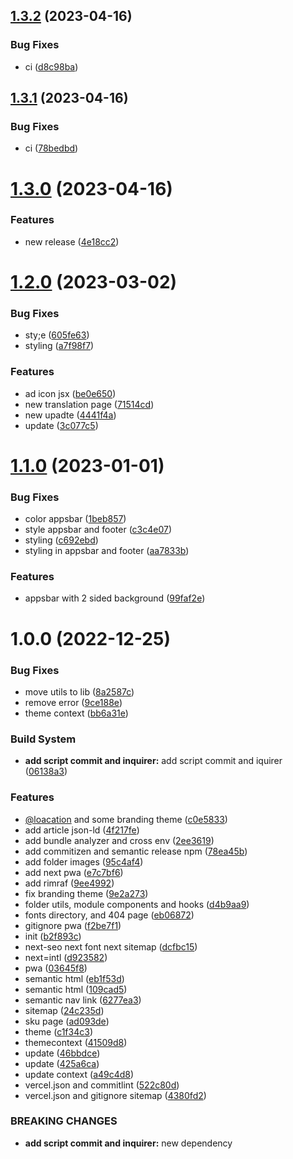 ## [1.3.2](https://github.com/arrofirezasatria/nextjs-frontend-boilerplate/compare/v1.3.1...v1.3.2) (2023-04-16)


### Bug Fixes

* ci ([d8c98ba](https://github.com/arrofirezasatria/nextjs-frontend-boilerplate/commit/d8c98baa9dac46071d2d144c778869b7c99b87c1))

## [1.3.1](https://github.com/arrofirezasatria/nextjs-frontend-boilerplate/compare/v1.3.0...v1.3.1) (2023-04-16)


### Bug Fixes

* ci ([78bedbd](https://github.com/arrofirezasatria/nextjs-frontend-boilerplate/commit/78bedbd6c308b42db03b837928ce251d3fb5c3ad))

# [1.3.0](https://github.com/arrofirezasatria/nextjs-frontend-boilerplate/compare/v1.2.0...v1.3.0) (2023-04-16)


### Features

* new release ([4e18cc2](https://github.com/arrofirezasatria/nextjs-frontend-boilerplate/commit/4e18cc28ade44f3c878651004b5f3c187eb688f7))

# [1.2.0](https://github.com/arrofirezasatria/nextjs-frontend-boilerplate/compare/v1.1.0...v1.2.0) (2023-03-02)


### Bug Fixes

* sty;e ([605fe63](https://github.com/arrofirezasatria/nextjs-frontend-boilerplate/commit/605fe63fa5f0f9177bdd5eba4606478f4d4cb341))
* styling ([a7f98f7](https://github.com/arrofirezasatria/nextjs-frontend-boilerplate/commit/a7f98f7f055ba16e8a054b6c1356e74569fee06a))


### Features

* ad icon jsx ([be0e650](https://github.com/arrofirezasatria/nextjs-frontend-boilerplate/commit/be0e650fcb5736841ee380ddadaa6e5e7e126815))
* new translation page ([71514cd](https://github.com/arrofirezasatria/nextjs-frontend-boilerplate/commit/71514cda97c2bb9f28536ecd084ff0ed9f7d4892))
* new upadte ([4441f4a](https://github.com/arrofirezasatria/nextjs-frontend-boilerplate/commit/4441f4a9161ed3a1d5e994e4d261048e0d3d8fa0))
* update ([3c077c5](https://github.com/arrofirezasatria/nextjs-frontend-boilerplate/commit/3c077c595b6d06493bac491e28af468eb6bb2f18))

# [1.1.0](https://github.com/arrofirezasatria/nextjs-mui-boilerplate/compare/v1.0.0...v1.1.0) (2023-01-01)


### Bug Fixes

* color appsbar ([1beb857](https://github.com/arrofirezasatria/nextjs-mui-boilerplate/commit/1beb857cdf2492815945f6c7bdcaab8c5f2c6160))
* style appsbar and footer ([c3c4e07](https://github.com/arrofirezasatria/nextjs-mui-boilerplate/commit/c3c4e07db0c15e52c761ec6cd6a808905930b82a))
* styling ([c692ebd](https://github.com/arrofirezasatria/nextjs-mui-boilerplate/commit/c692ebd66fa956d280f081cf3852a493cce159bd))
* styling in appsbar and footer ([aa7833b](https://github.com/arrofirezasatria/nextjs-mui-boilerplate/commit/aa7833b6bb7d4d111758aae7e4fe6fb3eeda7512))


### Features

* appsbar with 2 sided background ([99faf2e](https://github.com/arrofirezasatria/nextjs-mui-boilerplate/commit/99faf2e3d7efd2046136a8bbffd2eafa60abbfac))

# 1.0.0 (2022-12-25)


### Bug Fixes

* move utils to lib ([8a2587c](https://github.com/arrofirezasatria/nextjs-mui-boilerplate/commit/8a2587c1cec343b0c2b4bd1dbef6d91ab379b2a1))
* remove error ([9ce188e](https://github.com/arrofirezasatria/nextjs-mui-boilerplate/commit/9ce188e3e5c614a1229b921dff88f25110ecd0d9))
* theme context ([bb6a31e](https://github.com/arrofirezasatria/nextjs-mui-boilerplate/commit/bb6a31e56b7503b68c5ba457028dda73c0d7634b))


### Build System

* **add script commit and inquirer:** add script commit and iquirer ([06138a3](https://github.com/arrofirezasatria/nextjs-mui-boilerplate/commit/06138a39a4dd98f69152cc43c3ce70045dcd2ad4))


### Features

* [@loacation](https://github.com/loacation) and some branding theme ([c0e5833](https://github.com/arrofirezasatria/nextjs-mui-boilerplate/commit/c0e5833d4e79e36da9a56c598a867de1455972a4))
* add article json-ld ([4f217fe](https://github.com/arrofirezasatria/nextjs-mui-boilerplate/commit/4f217fefb11fcf0250afea76930646fde9f1dd52))
* add bundle analyzer and cross env ([2ee3619](https://github.com/arrofirezasatria/nextjs-mui-boilerplate/commit/2ee3619b07f33bb0b62e675ac1880c394e8bec21))
* add commitizen and semantic release npm ([78ea45b](https://github.com/arrofirezasatria/nextjs-mui-boilerplate/commit/78ea45bb8d0cc93a58d749fd01b7dde1ba5487a9))
* add folder images ([95c4af4](https://github.com/arrofirezasatria/nextjs-mui-boilerplate/commit/95c4af48d65077152fbaa11f0f752a53cb26ef16))
* add next pwa ([e7c7bf6](https://github.com/arrofirezasatria/nextjs-mui-boilerplate/commit/e7c7bf60c98ddafad6d42965b5816f781bc3f9a0))
* add rimraf ([9ee4992](https://github.com/arrofirezasatria/nextjs-mui-boilerplate/commit/9ee4992bc1bfd501c11c3ca0741769b7150c592d))
* fix branding theme ([9e2a273](https://github.com/arrofirezasatria/nextjs-mui-boilerplate/commit/9e2a27377d95a23b62f4f03df7ad049b817e4412))
* folder utils, module components and hooks ([d4b9aa9](https://github.com/arrofirezasatria/nextjs-mui-boilerplate/commit/d4b9aa9f813bc920b8e9e7b4d1fccda1f6a41efc))
* fonts directory, and 404 page ([eb06872](https://github.com/arrofirezasatria/nextjs-mui-boilerplate/commit/eb06872eb139f5e9dc79dd7e74b16ca6f02b9e5a))
* gitignore pwa ([f2be7f1](https://github.com/arrofirezasatria/nextjs-mui-boilerplate/commit/f2be7f12327f4908f2ea7dafa91effa5f3b70c8a))
* init ([b2f893c](https://github.com/arrofirezasatria/nextjs-mui-boilerplate/commit/b2f893cc7ea55f740e3ab17345a81d5e1408d3b0))
* next-seo next font next sitemap ([dcfbc15](https://github.com/arrofirezasatria/nextjs-mui-boilerplate/commit/dcfbc159ec3741acebdd8dd11f0273b3ca223633))
* next=intl ([d923582](https://github.com/arrofirezasatria/nextjs-mui-boilerplate/commit/d9235821d6abe568d54a5edd692f76c0d02da055))
* pwa ([03645f8](https://github.com/arrofirezasatria/nextjs-mui-boilerplate/commit/03645f8363e1f2590a99dd2c304e04ae876271eb))
* semantic html ([eb1f53d](https://github.com/arrofirezasatria/nextjs-mui-boilerplate/commit/eb1f53dd32b0c92a46f2de3afed261913a1b071a))
* semantic html ([109cad5](https://github.com/arrofirezasatria/nextjs-mui-boilerplate/commit/109cad51e24578d04062ba689cbc7cd8da1a4c64))
* semantic nav link ([6277ea3](https://github.com/arrofirezasatria/nextjs-mui-boilerplate/commit/6277ea345b2bc9976297c586f1d4c9f0cd75e206))
* sitemap ([24c235d](https://github.com/arrofirezasatria/nextjs-mui-boilerplate/commit/24c235ddaa4b0290b6f53f00e08717b888f7b798))
* sku page ([ad093de](https://github.com/arrofirezasatria/nextjs-mui-boilerplate/commit/ad093de53dd15544fd0c1cd604f2cc64af807ad0))
* theme ([c1f34c3](https://github.com/arrofirezasatria/nextjs-mui-boilerplate/commit/c1f34c33b1ece2bc48086748ed7109b4c08c4e9c))
* themecontext ([41509d8](https://github.com/arrofirezasatria/nextjs-mui-boilerplate/commit/41509d8fc972034f9bbfb5377152af5dc5632d51))
* update ([46bbdce](https://github.com/arrofirezasatria/nextjs-mui-boilerplate/commit/46bbdce20e294b469af6e043979a39d55c836355))
* update ([425a6ca](https://github.com/arrofirezasatria/nextjs-mui-boilerplate/commit/425a6caca28e29750fd1dba3b79e091e2938ecbc))
* update context ([a49c4d8](https://github.com/arrofirezasatria/nextjs-mui-boilerplate/commit/a49c4d8bcb606359f73b5f50a5642c4f86b2a2e7))
* vercel.json and commitlint ([522c80d](https://github.com/arrofirezasatria/nextjs-mui-boilerplate/commit/522c80d3b3fb210f2355f1761103c97d027f1b43))
* vercel.json and gitignore sitemap ([4380fd2](https://github.com/arrofirezasatria/nextjs-mui-boilerplate/commit/4380fd21937ff37ac887ca5966b3f279a6871196))


### BREAKING CHANGES

* **add script commit and inquirer:** new dependency
